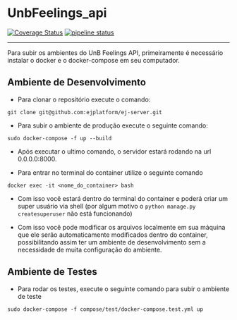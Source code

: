 # UnbFeelings_api

[![Coverage Status](https://coveralls.io/repos/github/UnbFeelings/unb-feelings-api/badge.svg?branch=devops)](https://coveralls.io/github/UnbFeelings/unb-feelings-api?branch=devops)
[![pipeline status](https://gitlab.com/UnbFeelings/unb-feelings-api/badges/master/pipeline.svg)](https://gitlab.com/UnbFeelings/unb-feelings-api/commits/master)

***

Para subir os ambientes do UnB Feelings API, primeiramente é necessário instalar o docker e o docker-compose em seu computador.

## Ambiente de Desenvolvimento

* Para clonar o repositório execute o comando:
```
git clone git@github.com:ejplatform/ej-server.git
```

* Para subir o ambiente de produção execute o seguinte comando:
```
sudo docker-compose -f up --build
```

* Após executar o ultimo comando, o servidor estará rodando na url 0.0.0.0:8000.

* Para entrar no terminal do container utilize o seguinte comando
```
docker exec -it <nome_do_container> bash
```

* Com isso você estará dentro do terminal do container e poderá criar um super usuário via shell (por algum motivo o ```python manage.py createsuperuser``` não está funcionando)

* Com isso você pode modificar os arquivos localmente em sua máquina que ele serão automaticamente modificados dentro do container, possibilitando assim ter um ambiente de desenvolvimento sem a necessidade de muita configuração do ambiente.

## Ambiente de Testes

* Para rodar os testes, execute o seguinte comando para subir o ambiente de teste
```
sudo docker-compose -f compose/test/docker-compose.test.yml up
```

